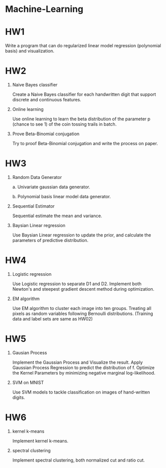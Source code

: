 ﻿# Machine-Learning
# HW1
Write a program that can do regularized linear model regression (polynomial basis) and visualization.
# HW2
1. Naive Bayes classifier

    Create a Naive Bayes classifier for each handwritten digit that support discrete and continuous features.

2. Online learning

    Use online learning to learn the beta distribution of the parameter p (chance to see 1) of the coin tossing trails in batch.

3. Prove Beta-Binomial conjugation

    Try to proof Beta-Binomial conjugation and write the process on paper.
# HW3
1. Random Data Generator

    a. Univariate gaussian data generator.
    
    b. Polynomial basis linear model data generator.

2. Sequential Estimator

    Sequential estimate the mean and variance.

3. Baysian Linear regression

    Use Baysian Linear regression to update the prior, and calculate the parameters of predictive distribution.
# HW4
1. Logistic regression

    Use Logistic regression to separate D1 and D2. Implement both Newton's and steepest gradient descent method during optimization.

2. EM algorithm

    Use EM algorithm to cluster each image into ten groups. Treating all pixels as random variables
following Bernoulli distributions. (Training data and label sets are same as HW02)
# HW5
1. Gausian Process

    Implement the Gaussian Process and Visualize the result. Apply Gaussian Process Regression to predict the distribution of f. Optimize the Kernel Parameters by minimizing negative marginal log-likelihood.

2. SVM on MNIST

    Use SVM models to tackle classification on images of hand-written digits.
# HW6
1. kernel k-means

    Implement kernel k-means.

2. spectral clustering

    Implement spectral clustering, both normalized cut and ratio cut.
